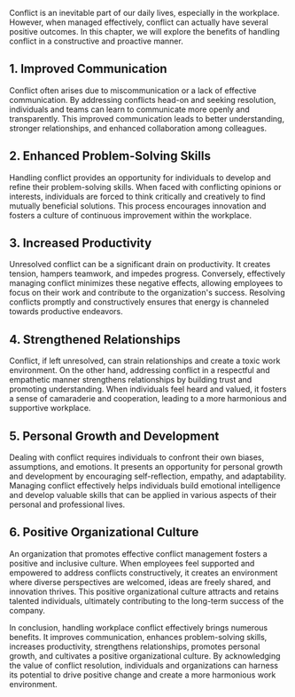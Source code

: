 
Conflict is an inevitable part of our daily lives, especially in the workplace. However, when managed effectively, conflict can actually have several positive outcomes. In this chapter, we will explore the benefits of handling conflict in a constructive and proactive manner.

## 1\. Improved Communication

Conflict often arises due to miscommunication or a lack of effective communication. By addressing conflicts head-on and seeking resolution, individuals and teams can learn to communicate more openly and transparently. This improved communication leads to better understanding, stronger relationships, and enhanced collaboration among colleagues.

## 2\. Enhanced Problem-Solving Skills

Handling conflict provides an opportunity for individuals to develop and refine their problem-solving skills. When faced with conflicting opinions or interests, individuals are forced to think critically and creatively to find mutually beneficial solutions. This process encourages innovation and fosters a culture of continuous improvement within the workplace.

## 3\. Increased Productivity

Unresolved conflict can be a significant drain on productivity. It creates tension, hampers teamwork, and impedes progress. Conversely, effectively managing conflict minimizes these negative effects, allowing employees to focus on their work and contribute to the organization's success. Resolving conflicts promptly and constructively ensures that energy is channeled towards productive endeavors.

## 4\. Strengthened Relationships

Conflict, if left unresolved, can strain relationships and create a toxic work environment. On the other hand, addressing conflict in a respectful and empathetic manner strengthens relationships by building trust and promoting understanding. When individuals feel heard and valued, it fosters a sense of camaraderie and cooperation, leading to a more harmonious and supportive workplace.

## 5\. Personal Growth and Development

Dealing with conflict requires individuals to confront their own biases, assumptions, and emotions. It presents an opportunity for personal growth and development by encouraging self-reflection, empathy, and adaptability. Managing conflict effectively helps individuals build emotional intelligence and develop valuable skills that can be applied in various aspects of their personal and professional lives.

## 6\. Positive Organizational Culture

An organization that promotes effective conflict management fosters a positive and inclusive culture. When employees feel supported and empowered to address conflicts constructively, it creates an environment where diverse perspectives are welcomed, ideas are freely shared, and innovation thrives. This positive organizational culture attracts and retains talented individuals, ultimately contributing to the long-term success of the company.

In conclusion, handling workplace conflict effectively brings numerous benefits. It improves communication, enhances problem-solving skills, increases productivity, strengthens relationships, promotes personal growth, and cultivates a positive organizational culture. By acknowledging the value of conflict resolution, individuals and organizations can harness its potential to drive positive change and create a more harmonious work environment.
